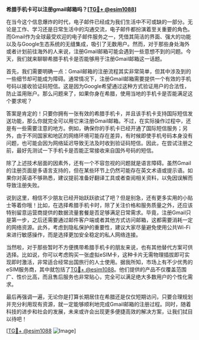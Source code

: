 **希腊手机卡可以注册gmail邮箱吗？[[TG💪+ @esim1088](https://t.me/s/esim1088)]**

在当今这个信息爆炸的时代，电子邮件已经成为我们生活中不可或缺的一部分。无论是工作、学习还是日常生活中的沟通交流，电子邮件都扮演着至关重要的角色。而Gmail作为全球最受欢迎的电子邮件服务之一，凭借其简洁的界面、强大的功能以及与Google生态系统的无缝集成，吸引了无数用户。然而，对于那些身处海外或者计划前往海外的人来说，注册Gmail邮箱可能会遇到一些意想不到的问题。今天，我们就来聊聊希腊手机卡是否能够用于注册Gmail邮箱这一话题。

首先，我们需要明确一点：Gmail邮箱的注册流程其实非常简单，但其中涉及到的一些细节却可能成为障碍。通常情况下，注册Gmail邮箱需要提供一个有效的手机号码以接收验证码短信。这是因为Google希望通过这种方式验证用户的合法性，防止滥用账户。那么问题来了，如果你身在希腊，使用当地的手机卡是否能满足这个要求呢？

答案是肯定的！只要你拥有一张有效的希腊手机卡，并且该手机卡支持国际短信发送功能，那么你就完全可以用它来注册Gmail邮箱。不过，在实际操作过程中，还是有一些需要注意的地方。例如，确保你的手机卡已经开通了国际短信服务；另外，由于不同国家和地区的网络环境可能存在差异，有时候即使手机号码本身没有问题，也可能会因为网络延迟导致无法及时收到验证码短信。因此，在尝试注册之前，最好先测试一下手机卡是否能正常接收来自国外号码的短信。

除了上述技术层面的因素外，还有一个不容忽视的问题就是语言障碍。虽然Gmail的注册页面是多语言支持的，但在某些环节上仍然可能存在英文术语或提示语。如果你对英语不够熟悉，建议提前准备好翻译工具或者查阅相关资料，以免因误解而导致注册失败。

说到这里，相信不少朋友已经开始跃跃欲试了吧？但是别急，还有更多实用的小贴士等着你哦！比如，在选择希腊手机卡时，除了关注价格和服务质量之外，还应该特别留意运营商提供的数据流量套餐是否足够满足日常需求。毕竟，注册Gmail只是第一步，之后还需要通过邮件客户端或者其他方式访问邮箱，这都需要消耗一定的网络资源。此外，考虑到隐私保护的重要性，建议大家尽量避免使用公共Wi-Fi来进行敏感操作，而是选择更加安全稳定的私人网络连接。

当然啦，对于那些暂时不方便携带希腊手机卡的朋友来说，也有其他替代方案可供选择。比如说，你可以考虑购买一张虚拟eSIM卡，这种卡片无需物理插拔即可实现即时激活，非常适合经常出国旅行的人士使用。据我所知，市场上有不少优秀的eSIM服务商，其中就包括了[TG💪+ @esim1088](https://t.me/s/esim1088)。他们提供的产品不仅覆盖范围广、性价比高，而且售后服务也非常贴心，完全可以满足绝大多数用户的个性化需求。

最后再强调一遍，无论你是打算长期居住在希腊还是仅仅短期访问，只要合理规划并充分利用现有资源，就一定能够顺利地完成Gmail邮箱的注册过程。同时，随着科技的进步和社会的发展，未来或许会出现更多便捷高效的解决方案，让我们拭目以待吧！

[[TG💪+ @esim1088](https://t.me/s/esim1088) ![Image](https://i.postimg.cc/4NQfJmqS/Snipaste-2025-05-13-00-14-12.png)]